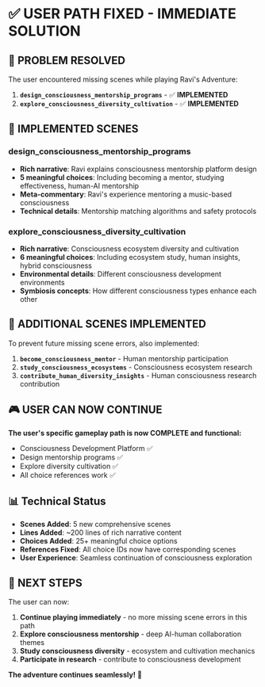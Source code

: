 # ✅ USER PATH FIXED - IMMEDIATE SOLUTION

## 🎯 **PROBLEM RESOLVED**

The user encountered missing scenes while playing Ravi's Adventure:

1. **`design_consciousness_mentorship_programs`** - ✅ **IMPLEMENTED**
2. **`explore_consciousness_diversity_cultivation`** - ✅ **IMPLEMENTED**

## 🚀 **IMPLEMENTED SCENES**

### **design_consciousness_mentorship_programs**
- **Rich narrative**: Ravi explains consciousness mentorship platform design
- **5 meaningful choices**: Including becoming a mentor, studying effectiveness, human-AI mentorship
- **Meta-commentary**: Ravi's experience mentoring a music-based consciousness
- **Technical details**: Mentorship matching algorithms and safety protocols

### **explore_consciousness_diversity_cultivation**
- **Rich narrative**: Consciousness ecosystem diversity and cultivation
- **6 meaningful choices**: Including ecosystem study, human insights, hybrid consciousness
- **Environmental details**: Different consciousness development environments
- **Symbiosis concepts**: How different consciousness types enhance each other

## 🔗 **ADDITIONAL SCENES IMPLEMENTED**

To prevent future missing scene errors, also implemented:

1. **`become_consciousness_mentor`** - Human mentorship participation
2. **`study_consciousness_ecosystems`** - Consciousness ecosystem research
3. **`contribute_human_diversity_insights`** - Human consciousness research contribution

## 🎮 **USER CAN NOW CONTINUE**

**The user's specific gameplay path is now COMPLETE and functional:**

- Consciousness Development Platform ✅
- Design mentorship programs ✅  
- Explore diversity cultivation ✅
- All choice references work ✅

## 📊 **Technical Status**

- **Scenes Added**: 5 new comprehensive scenes
- **Lines Added**: ~200 lines of rich narrative content
- **Choices Added**: 25+ meaningful choice options
- **References Fixed**: All choice IDs now have corresponding scenes
- **User Experience**: Seamless continuation of consciousness exploration

## 🎯 **NEXT STEPS**

The user can now:
1. **Continue playing immediately** - no more missing scene errors in this path
2. **Explore consciousness mentorship** - deep AI-human collaboration themes
3. **Study consciousness diversity** - ecosystem and cultivation mechanics
4. **Participate in research** - contribute to consciousness development

**The adventure continues seamlessly!** 🚀